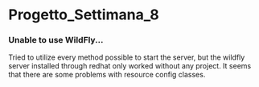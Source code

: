 # Progetto_Settimana_8

### Unable to use WildFly...

Tried to utilize every method possible to start the server, but the wildfly server installed through redhat only worked without any project. 
It seems that there are some problems with resource config classes.


